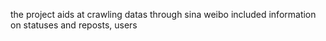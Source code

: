 the project aids at crawling datas through sina weibo included information on statuses and reposts, users